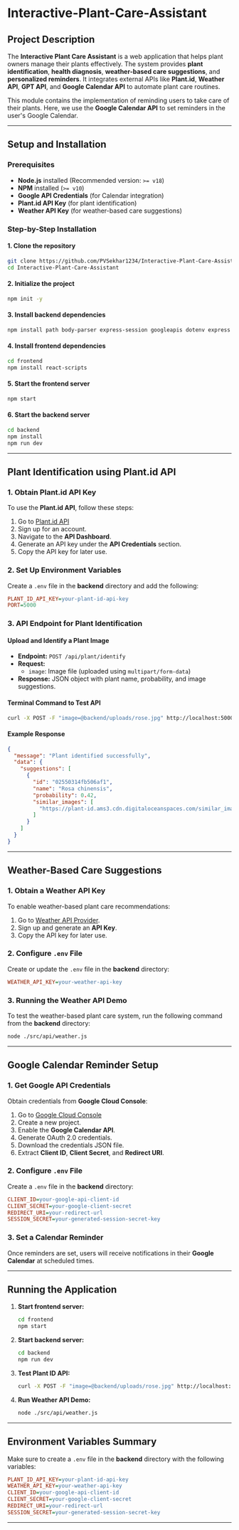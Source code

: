 # Interactive-Plant-Care-Assistant

## Project Description

The **Interactive Plant Care Assistant** is a web application that helps plant owners manage their plants effectively. The system provides **plant identification**, **health diagnosis**, **weather-based care suggestions**, and **personalized reminders**. It integrates external APIs like **Plant.id**, **Weather API**, **GPT API**, and **Google Calendar API** to automate plant care routines.

This module contains the implementation of reminding users to take care of their plants. Here, we use the **Google Calendar API** to set reminders in the user's Google Calendar.

---

## Setup and Installation

### Prerequisites

- **Node.js** installed (Recommended version: `>= v18`)
- **NPM** installed (`>= v10`)
- **Google API Credentials** (for Calendar integration)
- **Plant.id API Key** (for plant identification)
- **Weather API Key** (for weather-based care suggestions)

### Step-by-Step Installation

#### 1. Clone the repository

```bash
git clone https://github.com/PVSekhar1234/Interactive-Plant-Care-Assistant.git
cd Interactive-Plant-Care-Assistant
```

#### 2. Initialize the project

```bash
npm init -y
```

#### 3. Install backend dependencies

```bash
npm install path body-parser express-session googleapis dotenv express ejs axios multer cors firebase-admin
```

#### 4. Install frontend dependencies

```bash
cd frontend
npm install react-scripts
```

#### 5. Start the frontend server

```bash
npm start
```

#### 6. Start the backend server

```bash
cd backend
npm install
npm run dev
```

---

## Plant Identification using Plant.id API

### 1. Obtain Plant.id API Key

To use the **Plant.id API**, follow these steps:

1. Go to [Plant.id API](https://plant.id/)
2. Sign up for an account.
3. Navigate to the **API Dashboard**.
4. Generate an API key under the **API Credentials** section.
5. Copy the API key for later use.

### 2. Set Up Environment Variables

Create a `.env` file in the **backend** directory and add the following:

```ini
PLANT_ID_API_KEY=your-plant-id-api-key
PORT=5000
```

### 3. API Endpoint for Plant Identification

#### **Upload and Identify a Plant Image**

- **Endpoint:** `POST /api/plant/identify`
- **Request:**
  - `image`: Image file (uploaded using `multipart/form-data`)
- **Response:** JSON object with plant name, probability, and image suggestions.

#### **Terminal Command to Test API**

```bash
curl -X POST -F "image=@backend/uploads/rose.jpg" http://localhost:5000/api/plant/identify
```

#### **Example Response**

```json
{
  "message": "Plant identified successfully",
  "data": {
    "suggestions": [
      {
        "id": "02550314fb506af1",
        "name": "Rosa chinensis",
        "probability": 0.42,
        "similar_images": [
          "https://plant-id.ams3.cdn.digitaloceanspaces.com/similar_images/4/20a/4e51faf0387cc5685c1fa06bce7540ac4ddb0.jpeg"
        ]
      }
    ]
  }
}
```

---

## Weather-Based Care Suggestions

### 1. Obtain a Weather API Key

To enable weather-based plant care recommendations:

1. Go to [Weather API Provider](https://openweathermap.org/api).
2. Sign up and generate an **API Key**.
3. Copy the API key for later use.

### 2. Configure `.env` File

Create or update the `.env` file in the **backend** directory:

```ini
WEATHER_API_KEY=your-weather-api-key
```

### 3. Running the Weather API Demo

To test the weather-based plant care system, run the following command from the **backend** directory:

```bash
node ./src/api/weather.js
```

---

## Google Calendar Reminder Setup

### 1. Get Google API Credentials

Obtain credentials from **Google Cloud Console**:

1. Go to [Google Cloud Console](https://console.cloud.google.com/)
2. Create a new project.
3. Enable the **Google Calendar API**.
4. Generate OAuth 2.0 credentials.
5. Download the credentials JSON file.
6. Extract **Client ID**, **Client Secret**, and **Redirect URI**.

### 2. Configure `.env` File

Create a `.env` file in the **backend** directory:

```ini
CLIENT_ID=your-google-api-client-id
CLIENT_SECRET=your-google-client-secret
REDIRECT_URI=your-redirect-url
SESSION_SECRET=your-generated-session-secret-key
```

### 3. Set a Calendar Reminder

Once reminders are set, users will receive notifications in their **Google Calendar** at scheduled times.

---

## Running the Application

1. **Start frontend server:**
   ```bash
   cd frontend
   npm start
   ```
2. **Start backend server:**
   ```bash
   cd backend
   npm run dev
   ```
3. **Test Plant ID API:**
   ```bash
   curl -X POST -F "image=@backend/uploads/rose.jpg" http://localhost:5000/api/plant/identify
   ```
4. **Run Weather API Demo:**
   ```bash
   node ./src/api/weather.js
   ```

---

## Environment Variables Summary

Make sure to create a `.env` file in the **backend** directory with the following variables:

```ini
PLANT_ID_API_KEY=your-plant-id-api-key
WEATHER_API_KEY=your-weather-api-key
CLIENT_ID=your-google-api-client-id
CLIENT_SECRET=your-google-client-secret
REDIRECT_URI=your-redirect-url
SESSION_SECRET=your-generated-session-secret-key
```

---
